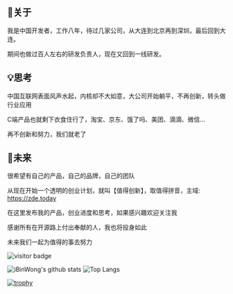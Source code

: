 ## 🧱关于
我是中国开发者，工作八年，待过几家公司，从大连到北京再到深圳，最后回到大连。

期间也做过百人左右的研发负责人，现在又回到一线研发。


## 💡思考
中国互联网表面风声水起，内核却不大如意，大公司开始躺平，不再创新，转头做行业应用

C端产品也就剩下衣食住行了，淘宝、京东、饿了吗、美团、滴滴、微信...

再不创新和努力，我们就老了

## 🧧未来

很希望有自己的产品，自己的品牌，自己的团队

从现在开始一个透明的创业计划，就叫【值得创新】，取值得拼音，主域: https://zde.today

在这里发布我的产品，创业进度和思考，如果感兴趣欢迎关注我

感谢所有在开源路上付出奉献的人，我也将投身如此

未来我们一起为值得的事去努力


<img src="https://visitor-badge.laobi.icu/badge?page_id=iBinWong.iBinWong" alt="visitor badge"/> 

![iBinWong's github stats](https://github-readme-stats.vercel.app/api?username=iBinWong&show_icons=true&count_private=true&line_height=40)
![Top Langs](https://github-readme-stats.vercel.app/api/top-langs/?username=iBinWong&hide=html&exclude_repo=python_vim)

[![trophy](https://github-profile-trophy.vercel.app/?username=iBinWong&theme=flat&column=10&margin-w=10)](https://github.com/iBinWong)


